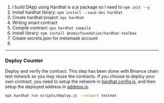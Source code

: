 1. I build DApp using Hardhat is a js package so I need to `npm init --y`
2. Install hardhat library: `npm install --save-dev hardhat`
3. Create hardhat project: `npx hardhat`
4. Writing smart contract 
5. Compile contract: `npx hardhat compile`
6. Install library: `npm install @nomicfoundation/hardhat-toolbox`
7. Create secrets.json for metamask account 
8. 
___
### Deploy Counter
Deploy and verify the contract. This step has been donw with Binance chain test network so you may reuse the contracts. If you choose to deploy your own contract, you need to setup the network in [hardhat.config.js](./hardhat.config.js), and then setup the deployed address in [address.js](./scripts/address.js).

```bash
npx hardhat run scripts/deploy.js --network testnet
```
